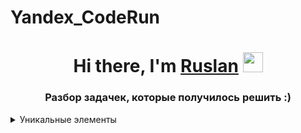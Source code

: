 # Yandex_CodeRun
<h1 align="center">Hi there, I'm <a href="https://vk.com/gipnotyin" target="_blank">Ruslan</a> 
<img src="https://github.com/blackcater/blackcater/raw/main/images/Hi.gif" height="32"/></h1>
<h3 align="center">Разбор задачек, которые получилось решить :)</h3>


<details>

<summary>Уникальные элементы</summary>

### Условие задачи

   Задан массив a размера n. Необходимо посчитать количество уникальных элементов в данном массиве. Элемент называется уникальным, если встречается в массиве ровно один раз.
   
###Формат ввода
   В первой строке входных данных подается одно целое число n. Во второй строке входных данных подается n целых чисел, разделенных пробелами.
   
###Формат вывода
   В единственной строке выведите ответ на задачу.
   
###Решение
```python
import sys
from collections import defaultdict

###Примеры
| Ввод          | Вывод         |
| ------------- | ------------- |
| 5             | 5             |
|1 2 3 4 5      |               |

def main():
  size = int(input())
  arr = [int(a) for a in input().split()]
  unic = defaultdict(int)
  count = 0
  for a in arr:
    unic[a] += 1
  for a in unic.values():
    if a == 1:
      count+=1
  print(count)


if __name__ == '__main__':
	main()
```
</details>


